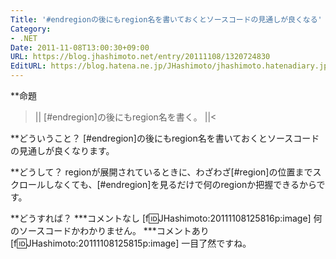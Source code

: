 ```yaml
---
Title: '#endregionの後にもregion名を書いておくとソースコードの見通しが良くなる'
Category:
- .NET
Date: 2011-11-08T13:00:30+09:00
URL: https://blog.jhashimoto.net/entry/20111108/1320724830
EditURL: https://blog.hatena.ne.jp/JHashimoto/jhashimoto.hatenadiary.jp/atom/entry/12921228815717257123
---
```



**命題
>||
[#endregion]の後にもregion名を書く。
||<

**どういうこと？
[#endregion]の後にもregion名を書いておくとソースコードの見通しが良くなります。

**どうして？
regionが展開されているときに、わざわざ[#region]の位置までスクロールしなくても、[#endregion]を見るだけで何のregionか把握できるからです。

**どうすれば？
***コメントなし
[f:id:JHashimoto:20111108125816p:image]
何のソースコードかわかりません。
***コメントあり
[f:id:JHashimoto:20111108125815p:image]
一目了然ですね。
